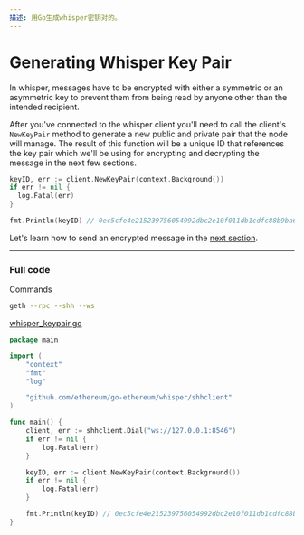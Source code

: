 ```yaml
---
描述: 用Go生成whisper密钥对的。
---
```


# Generating Whisper Key Pair

In whisper, messages have to be encrypted with either a symmetric or an asymmetric key to prevent them from being read by anyone other than the intended recipient.

After you've connected to the whisper client you'll need to call the client's `NewKeyPair` method to generate a new public and private pair that the node will manage. The result of this function will be a unique ID that references the key pair which we'll be using for encrypting and decrypting the message in the next few sections.

```go
keyID, err := client.NewKeyPair(context.Background())
if err != nil {
  log.Fatal(err)
}

fmt.Println(keyID) // 0ec5cfe4e215239756054992dbc2e10f011db1cdfc88b9ba6301e2f9ea1b58d2
```

Let's learn how to send an encrypted message in the [next section](../whisper-send).

---

### Full code

Commands

```bash
geth --rpc --shh --ws
```

[whisper_keypair.go](https://github.com/miguelmota/ethereum-development-with-go-book/blob/master/code/whisper_keypair.go)

```go
package main

import (
	"context"
	"fmt"
	"log"

	"github.com/ethereum/go-ethereum/whisper/shhclient"
)

func main() {
	client, err := shhclient.Dial("ws://127.0.0.1:8546")
	if err != nil {
		log.Fatal(err)
	}

	keyID, err := client.NewKeyPair(context.Background())
	if err != nil {
		log.Fatal(err)
	}

	fmt.Println(keyID) // 0ec5cfe4e215239756054992dbc2e10f011db1cdfc88b9ba6301e2f9ea1b58d2
}
```
